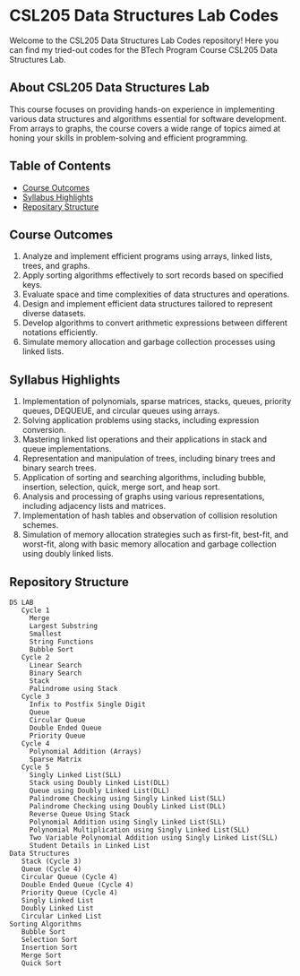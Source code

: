 # CSL205 Data Structures Lab Codes

Welcome to the CSL205 Data Structures Lab Codes repository! Here you can find my tried-out codes for the BTech Program Course CSL205 Data Structures Lab.

## About CSL205 Data Structures Lab

This course focuses on providing hands-on experience in implementing various data structures and algorithms essential for software development. From arrays to graphs, the course covers a wide range of topics aimed at honing your skills in problem-solving and efficient programming.

## Table of Contents

- [Course Outcomes](#course-outcomes)
- [Syllabus Highlights](#syllabus-highlights)
- [Repositary Structure](#Repositary-Structure)

## Course Outcomes

1. Analyze and implement efficient programs using arrays, linked lists, trees, and graphs.
2. Apply sorting algorithms effectively to sort records based on specified keys.
3. Evaluate space and time complexities of data structures and operations.
4. Design and implement efficient data structures tailored to represent diverse datasets.
5. Develop algorithms to convert arithmetic expressions between different notations efficiently.
6. Simulate memory allocation and garbage collection processes using linked lists.

## Syllabus Highlights

1. Implementation of polynomials, sparse matrices, stacks, queues, priority queues, DEQUEUE, and circular queues using arrays.
2. Solving application problems using stacks, including expression conversion.
3. Mastering linked list operations and their applications in stack and queue implementations.
4. Representation and manipulation of trees, including binary trees and binary search trees.
5. Application of sorting and searching algorithms, including bubble, insertion, selection, quick, merge sort, and heap sort.
6. Analysis and processing of graphs using various representations, including adjacency lists and matrices.
7. Implementation of hash tables and observation of collision resolution schemes.
8. Simulation of memory allocation strategies such as first-fit, best-fit, and worst-fit, along with basic memory allocation and garbage collection using doubly linked lists.

## Repository Structure
 ```
 DS LAB
    Cycle 1 
      Merge
      Largest Substring
      Smallest
      String Functions
      Bubble Sort
    Cycle 2
      Linear Search
      Binary Search
      Stack
      Palindrome using Stack
    Cycle 3
      Infix to Postfix Single Digit
      Queue
      Circular Queue
      Double Ended Queue
      Priority Queue
    Cycle 4
      Polynomial Addition (Arrays)
      Sparse Matrix
    Cycle 5
      Singly Linked List(SLL)
      Stack using Doubly Linked List(DLL)
      Queue using Doubly Linked List(DLL)
      Palindrome Checking using Singly Linked List(SLL)
      Palindrome Checking using Doubly Linked List(DLL)
      Reverse Queue Using Stack
      Polynomial Addition using Singly Linked List(SLL)
      Polynomial Multiplication using Singly Linked List(SLL)
      Two Variable Polynomial Addition using Singly Linked List(SLL)
      Student Details in Linked List
 Data Structures
    Stack (Cycle 3)
    Queue (Cycle 4)
    Circular Queue (Cycle 4)
    Double Ended Queue (Cycle 4)
    Priority Queue (Cycle 4)
    Singly Linked List
    Doubly Linked List
    Circular Linked List
 Sorting Algorithms
    Bubble Sort
    Selection Sort
    Insertion Sort
    Merge Sort
    Quick Sort
```
